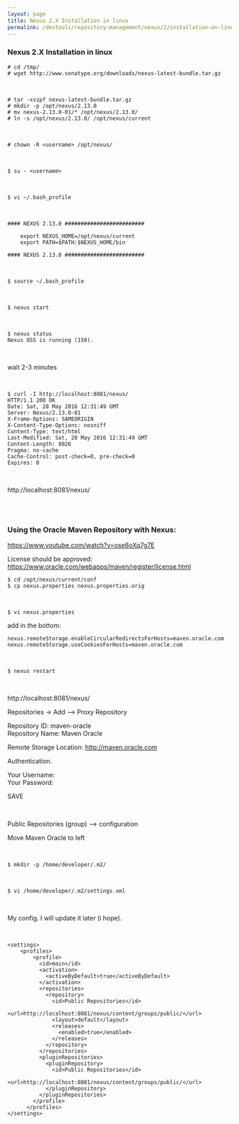 ```yaml
---
layout: page
title: Nexus 2.X Installation in linux
permalink: /devtools/repository-management/nexus/2/installation-on-linux/
---
```



### Nexus 2.X Installation in linux


    # cd /tmp/
    # wget http://www.sonatype.org/downloads/nexus-latest-bundle.tar.gz


<br/>

    # tar -xvzpf nexus-latest-bundle.tar.gz
    # mkdir -p /opt/nexus/2.13.0
    # mv nexus-2.13.0-01/* /opt/nexus/2.13.0/
    # ln -s /opt/nexus/2.13.0/ /opt/nexus/current


<br/>

    # chown -R <username> /opt/nexus/

<br/>

    $ su - <username>

<br/>

    $ vi ~/.bash_profile

<br/>

    #### NEXUS 2.13.0 #########################

        export NEXUS_HOME=/opt/nexus/current
        export PATH=$PATH:$NEXUS_HOME/bin

    #### NEXUS 2.13.0 #########################

<br/>

    $ source ~/.bash_profile

<br/>

    $ nexus start


<br/>

    $ nexus status
    Nexus OSS is running (150).


<br/>

wait 2-3 minutes

<br/>

    $ curl -I http://localhost:8081/nexus/
    HTTP/1.1 200 OK
    Date: Sat, 28 May 2016 12:31:49 GMT
    Server: Nexus/2.13.0-01
    X-Frame-Options: SAMEORIGIN
    X-Content-Type-Options: nosniff
    Content-Type: text/html
    Last-Modified: Sat, 28 May 2016 12:31:49 GMT
    Content-Length: 8026
    Pragma: no-cache
    Cache-Control: post-check=0, pre-check=0
    Expires: 0


<br/>

http://localhost:8081/nexus/



<br/><br/>


### Using the Oracle Maven Repository with Nexus:  

https://www.youtube.com/watch?v=ose6oXq7g7E

License should be approved:  
https://www.oracle.com/webapps/maven/register/license.html

    $ cd /opt/nexus/current/conf
    $ cp nexus.properties nexus.properties.orig

<br/>

    $ vi nexus.properties

add in the bottom:

    nexus.remoteStorage.enableCircularRedirectsForHosts=maven.oracle.com
    nexus.remoteStorage.useCookiesForHosts=maven.oracle.com

<br/>

    $ nexus restart



<br/>

http://localhost:8081/nexus/  


Repositories -> Add --> Proxy Repository

Repository ID: maven-oracle  
Repository Name: Maven Oracle  

Remote Storage Location: http://maven.oracle.com

Authentication.

Your Username:  
Your Password:  

SAVE

<br/>

Public Repositories (group) --> configuration

Move Maven Oracle to left



<br/>

    $ mkdir -p /home/developer/.m2/

<br/>

    $ vi /home/developer/.m2/settings.xml

<br/>  

My config. I will update it later (i hope).

<br/>  

    <settings>
        <profiles>
            <profile>
              <id>main</id>
              <activation>
                <activeByDefault>true</activeByDefault>
              </activation>
              <repositories>
                <repository>
                  <id>Public Repositories</id>
                  <url>http://localhost:8081/nexus/content/groups/public/</url>
                  <layout>default</layout>
                  <releases>
                    <enabled>true</enabled>
                  </releases>
                </repository>
              </repositories>
              <pluginRepositories>
                <pluginRepository>
                  <id>Public Repositories</id>
                  <url>http://localhost:8081/nexus/content/groups/public/</url>
                </pluginRepository>
              </pluginRepositories>
            </profile>
          </profiles>
    </settings>
